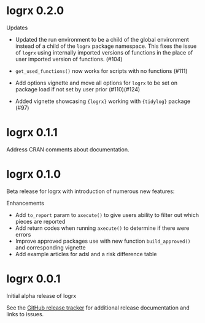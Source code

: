 # logrx 0.2.0

Updates 

  - Updated the run environment to be a child of the global environment instead of a child of the `logrx` package namespace.  This fixes the issue of `logrx` using internally imported versions of functions in the place of user imported version of functions. (#104)
  
  - `get_used_functions()` now works for scripts with no functions (#111)
  
  - Add options vignette and move all options for `logrx` to be set on package load if not set by user prior (#110)(#124)
  
  - Added vignette showcasing `{logrx}` working with `{tidylog}` package (#97)


# logrx 0.1.1

Address CRAN comments about documentation.

# logrx 0.1.0

Beta release for logrx with introduction of numerous new features:

Enhancements

  - Add `to_report` param to `axecute()` to give users ability to filter out which pieces are reported
  - Add return codes when running `axecute()` to determine if there were errors
  - Improve approved packages use with new function `build_approved()` and corresponding vignette
  - Add example articles for adsl and a risk difference table

# logrx 0.0.1

Initial alpha release of logrx

See the [GitHub release tracker](https://github.com/atorus-research/logrx/releases) for additional release documentation and links to issues. 
